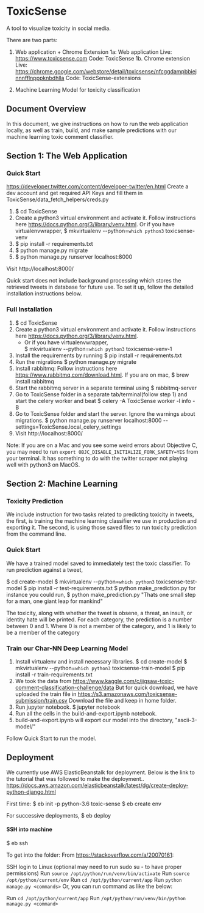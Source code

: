 # ToxicSense

A tool to visualize toxicity in social media.

There are two parts:
1. Web application + Chrome Extension
    1a: Web application
        Live: https://www.toxicsense.com
        Code: ToxicSense
    1b. Chrome extension
        Live: https://chrome.google.com/webstore/detail/toxicsense/nfcggdampbbiejnnnfflnpppknbdhlla
        Code: ToxicSense-extensions

2. Machine Learning Model for toxicity classification


## Document Overview
In this document, we give instructions on how to run the web application locally, as well as train, build, and make sample predictions with our machine learning toxic comment classifier.

## Section 1: The Web Application

### Quick Start

https://developer.twitter.com/content/developer-twitter/en.html
Create a dev account and get required API Keys and fill them in ToxicSense/data_fetch_helpers/creds.py

1. $ cd ToxicSense
2. Create a python3 virtual environment and activate it. Follow instructions here https://docs.python.org/3/library/venv.html.
Or if you have virtualenvwrapper,
$ mkvirtualenv --python=`which python3` toxicsense-venv
3. $ pip install -r requirements.txt
4. $ python manage.py migrate
5. $ python manage.py runserver localhost:8000

Visit http://localhost:8000/

Quick start does not include background processing which stores the retrieved tweets in database for future use.
To set it up, follow the detailed installation instructions below.

### Full Installation

1. $ cd ToxicSense
2. Create a python3 virtual environment and activate it. Follow instructions here https://docs.python.org/3/library/venv.html.
    - Or if you have virtualenvwrapper,<br/>
    $ mkvirtualenv --python=`which python3` toxicsense-venv-1
3. Install the requirements by running 
    $ pip install -r requirements.txt
4. Run the migrations
    $ python manage.py migrate
5. Install rabbitmq: Follow instructions here https://www.rabbitmq.com/download.html.
    If you are on mac,
    $ brew install rabbitmq
6. Start the rabbitmq server in a separate terminal using 
    $ rabbitmq-server
7. Go to ToxicSense folder in a separate tab/terminal(follow step 1) and start the celery worker and beat
    $ celery -A ToxicSense worker -l info -B
8. Go to ToxicSense folder and start the server. Ignore the warnings about migrations.
    $ python manage.py runserver localhost:8000 --settings=ToxicSense.local_celery_settings
9. Visit http://localhost:8000/

Note: If you are on a Mac and you see some weird errors about Objective C, you may need to run `export OBJC_DISABLE_INITIALIZE_FORK_SAFETY=YES` from your terminal. It has something to do with the twitter scraper not playing well with python3 on MacOS.

## Section 2: Machine Learning

### Toxicity Prediction
We include instruction for two tasks related to predicting toxicity in tweets, the first, is training the machine learning classifier we use in production and exporting it.
The second, is using those saved files to run toxicity prediction from the command line.

### Quick Start

We have a trained model saved to immediately test the toxic classifier. 
To run prediction against a tweet,

$ cd create-model
$ mkvirtualenv --python=`which python3` toxicsense-test-model
$ pip install -r test-requirements.txt
$ python make_prediction.py <tweet>
for instance you could run,
$ python make_prediction.py "Thats one small step for a man, one giant leap for mankind"

The toxicity, along with whether the tweet is obsene, a threat, an insult, or identity hate  will be printed. 
For each category, the prediction is a number between 0 and 1. Where 0 is not a member of the category, and 1 is likely to be a member of the category


### Train our Char-NN Deep Learning Model

1. Install virtualenv and install necessary libraries.
    $ cd create-model
    $ mkvirtualenv --python=`which python3` toxicsense-train-model
    $ pip install -r train-requirements.txt
2. We took the data from https://www.kaggle.com/c/jigsaw-toxic-comment-classification-challenge/data
    But for quick download, we have uploaded the train file in https://s3.amazonaws.com/toxicsense-submission/train.csv
    Download the file and keep in home folder.
3. Run jupyter notebook.
    $ jupyter notebook
4. Run all the cells in the build-and-export.ipynb notebook.
5. build-and-export.ipynb will export our model into the directory, "ascii-3-model/"

Follow Quick Start to run the model.


## Deployment

We currently use AWS ElasticBeanstalk for deployment.
Below is the link to the tutorial that was followed to make the deployment..
https://docs.aws.amazon.com/elasticbeanstalk/latest/dg/create-deploy-python-django.html


First time:
$ eb init -p python-3.6 toxic-sense
$ eb create env

For successive deployments, 
$ eb deploy

#### SSH into machine

$ eb ssh 

To get into the folder:
From https://stackoverflow.com/a/20070161:

SSH login to Linux
(optional may need to run sudo su - to have proper permissions)
Run `source /opt/python/run/venv/bin/activate`
Run `source /opt/python/current/env`
Run `cd /opt/python/current/app`
Run `python manage.py <commands>`
Or, you can run command as like the below:

Run `cd /opt/python/current/app`
Run `/opt/python/run/venv/bin/python manage.py <command>`
